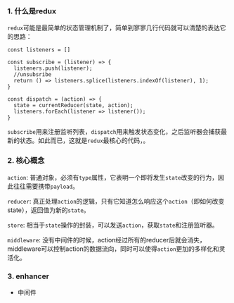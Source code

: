 ### 1. 什么是redux

`redux`可能是最简单的状态管理机制了，简单到寥寥几行代码就可以清楚的表达它的思路：

```
const listeners = []

const subscribe = (listener) => {
  listeners.push(listener);
  //unsubsribe
  return () => listeners.splice(listeners.indexOf(listener), 1);
}

const dispatch = (action) => {
  state = currentReducer(state, action);
  listeners.forEach(listener => listener());
}
```
`subscribe`用来注册监听列表，`dispatch`用来触发状态变化，之后监听器会捕获最新的状态。如此而已，这就是`redux`最核心的代码，。

### 2. 核心概念

`action`: 普通对象，必须有`type`属性，它表明一个即将发生`state`改变的行为，因此往往需要携带`payload`。

`reducer`: 真正处理`action`的逻辑，只有它知道怎么响应这个`action`（即如何改变state），返回值为新的`state`。

`store`: 相当于`state`操作的封装，可以发送`action`，获取`state`和注册监听器。

`middleware`: 没有中间件的时候，action经过所有的reducer后就会消失，middleware可以控制action的数据流向，同时可以使得`action`更加的多样化和灵活化。

### 3. enhancer
  - 中间件

